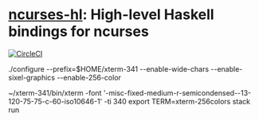 # [ncurses-hl](https://github.com/eschnett/ncurses-hl): High-level Haskell bindings for ncurses

[![CircleCI](https://circleci.com/gh/eschnett/ncurses-hl.svg?style=svg)](https://circleci.com/gh/eschnett/ncurses-hl)



./configure --prefix=$HOME/xterm-341 --enable-wide-chars --enable-sixel-graphics --enable-256-color

~/xterm-341/bin/xterm -font '-misc-fixed-medium-r-semicondensed--13-120-75-75-c-60-iso10646-1' -ti 340
export TERM=xterm-256colors
stack run
